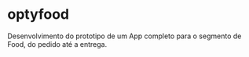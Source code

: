 # optyfood
Desenvolvimento do prototipo de um App completo para o segmento de Food, do pedido até a entrega.
